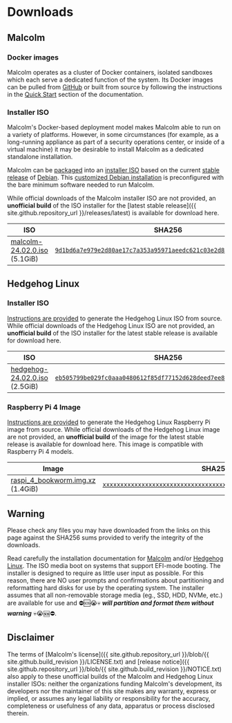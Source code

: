 # Downloads

## Malcolm

### Docker images

Malcolm operates as a cluster of Docker containers, isolated sandboxes which each serve a dedicated function of the system. Its Docker images can be pulled from [GitHub](https://github.com/orgs/idaholab/packages?repo_name=Malcolm) or built from source by following the instructions in the [Quick Start](quickstart.md#QuickStart) section of the documentation.

### Installer ISO

Malcolm's Docker-based deployment model makes Malcolm able to run on a variety of platforms. However, in some circumstances (for example, as a long-running appliance as part of a security operations center, or inside of a virtual machine) it may be desirable to install Malcolm as a dedicated standalone installation.

Malcolm can be [packaged](malcolm-iso.md#ISOBuild) into an [installer ISO](malcolm-iso.md#ISO) based on the current [stable release](https://wiki.debian.org/DebianStable) of [Debian](https://www.debian.org/). This [customized Debian installation](https://wiki.debian.org/DebianLive) is preconfigured with the bare minimum software needed to run Malcolm.

While official downloads of the Malcolm installer ISO are not provided, an **unofficial build** of the ISO installer for the [latest stable release]({{ site.github.repository_url }}/releases/latest) is available for download here.

| ISO | SHA256 |
|---|---|
| [malcolm-24.02.0.iso](/iso/malcolm-24.02.0.iso) (5.1GiB) |  [`9d1bd6a7e979e2d80ae17c7a353a95971aeedc621c03e2d8ee5c63b0602666d6`](/iso/malcolm-24.02.0.iso.sha256.txt) |

## Hedgehog Linux

### Installer ISO

[Instructions are provided](hedgehog-iso-build.md#HedgehogISOBuild) to generate the Hedgehog Linux ISO from source. While official downloads of the Hedgehog Linux ISO are not provided, an **unofficial build** of the ISO installer for the latest stable release is available for download here.

| ISO | SHA256 |
|---|---|
| [hedgehog-24.02.0.iso](/iso/hedgehog-24.02.0.iso) (2.5GiB) |  [`eb505799be029fc0aaa0480612f85df77152d628deed7ee8dba440bc3cfe9fb6`](/iso/hedgehog-24.02.0.iso.sha256.txt) |

### Raspberry Pi 4 Image

[Instructions are provided](hedgehog-raspi-build.md#HedgehogRaspiBuild) to generate the Hedgehog Linux Raspberry Pi image from source. While official downloads of the Hedgehog Linux image are not provided, an **unofficial build** of the image for the latest stable release is available for download here. This image is compatible with Raspberry Pi 4 models.

| Image | SHA256 |
|---|---|
| [raspi_4_bookworm.img.xz](/iso/raspi_4_bookworm.img.xz) (1.4GiB) |  [`xxxxxxxxxxxxxxxxxxxxxxxxxxxxxxxxxxxxxxxxxxxxxxxxxxxxxxxxxxxxxxxx`](/iso/raspi_4_bookworm.img.xz.sha256.txt) |

## Warning

Please check any files you may have downloaded from the links on this page against the SHA256 sums provided to verify the integrity of the downloads.

Read carefully the installation documentation for [Malcolm](malcolm-iso.md#ISOInstallation) and/or [Hedgehog Linux](hedgehog-installation.md#HedgehogInstallation). The ISO media boot on systems that support EFI-mode booting. The installer is designed to require as little user input as possible. For this reason, there are NO user prompts and confirmations about partitioning and reformatting hard disks for use by the operating system. The installer assumes that all non-removable storage media (eg., SSD, HDD, NVMe, etc.) are available for use and ⛔🆘😭💀 ***will partition and format them without warning*** 💀😭🆘⛔.

## Disclaimer

The terms of [Malcolm's license]({{ site.github.repository_url }}/blob/{{ site.github.build_revision }}/LICENSE.txt) and [release notice]({{ site.github.repository_url }}/blob/{{ site.github.build_revision }}/NOTICE.txt) also apply to these unofficial builds of the Malcolm and Hedgehog Linux installer ISOs: neither the organizations funding Malcolm's development, its developers nor the maintainer of this site makes any warranty, express or implied, or assumes any legal liability or responsibility for the accuracy, completeness or usefulness of any data, apparatus or process disclosed therein.
